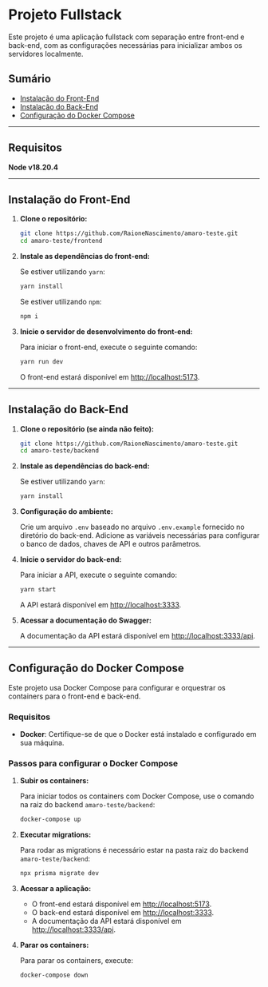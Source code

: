 
# Projeto Fullstack

Este projeto é uma aplicação fullstack com separação entre front-end e back-end, com as configurações necessárias para inicializar ambos os servidores localmente.

## Sumário

- [Instalação do Front-End](#instalação-do-front-end)
- [Instalação do Back-End](#instalação-do-back-end)
- [Configuração do Docker Compose](#configuração-do-docker-compose)

---
## Requisitos

**Node v18.20.4**

---

## Instalação do Front-End

1. **Clone o repositório:**

   ```bash
   git clone https://github.com/RaioneNascimento/amaro-teste.git
   cd amaro-teste/frontend
   ```

2. **Instale as dependências do front-end:**

   Se estiver utilizando `yarn`:

   ```bash
   yarn install
   ```

   Se estiver utilizando `npm`:

   ```bash
   npm i
   ```

3. **Inicie o servidor de desenvolvimento do front-end:**

   Para iniciar o front-end, execute o seguinte comando:

   ```bash
   yarn run dev
   ```

   O front-end estará disponível em [http://localhost:5173](http://localhost:5173).

---

## Instalação do Back-End

1. **Clone o repositório (se ainda não feito):**

   ```bash
   git clone https://github.com/RaioneNascimento/amaro-teste.git
   cd amaro-teste/backend
   ```

2. **Instale as dependências do back-end:**

   Se estiver utilizando `yarn`:

   ```bash
   yarn install
   ```

3. **Configuração do ambiente:**

   Crie um arquivo `.env` baseado no arquivo `.env.example` fornecido no diretório do back-end. Adicione as variáveis necessárias para configurar o banco de dados, chaves de API e outros parâmetros.

4. **Inicie o servidor do back-end:**

   Para iniciar a API, execute o seguinte comando:

   ```bash
   yarn start
   ```

   A API estará disponível em [http://localhost:3333](http://localhost:3333).

5. **Acessar a documentação do Swagger:**

   A documentação da API estará disponível em [http://localhost:3333/api](http://localhost:3333/api).

---

## Configuração do Docker Compose

Este projeto usa Docker Compose para configurar e orquestrar os containers para o front-end e back-end.

### Requisitos

- **Docker**: Certifique-se de que o Docker está instalado e configurado em sua máquina.

### Passos para configurar o Docker Compose

1. **Subir os containers:**

   Para iniciar todos os containers com Docker Compose, use o comando na raiz do backend `amaro-teste/backend`:

   ```bash
   docker-compose up
   ```
2. **Executar migrations:**

   Para rodar as migrations é necessário estar na pasta raiz do backend `amaro-teste/backend`:
   
   ```bash
   npx prisma migrate dev  
   ```

3. **Acessar a aplicação:**

   - O front-end estará disponível em [http://localhost:5173](http://localhost:5173).
   - O back-end estará disponível em [http://localhost:3333](http://localhost:3333).
   - A documentação da API estará disponível em [http://localhost:3333/api](http://localhost:3333/api).

4. **Parar os containers:**

   Para parar os containers, execute:

   ```bash
   docker-compose down
   ```
